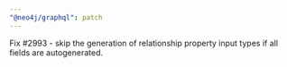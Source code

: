 ```yaml
---
"@neo4j/graphql": patch
---
```


Fix #2993 - skip the generation of relationship property input types if all fields are autogenerated.
